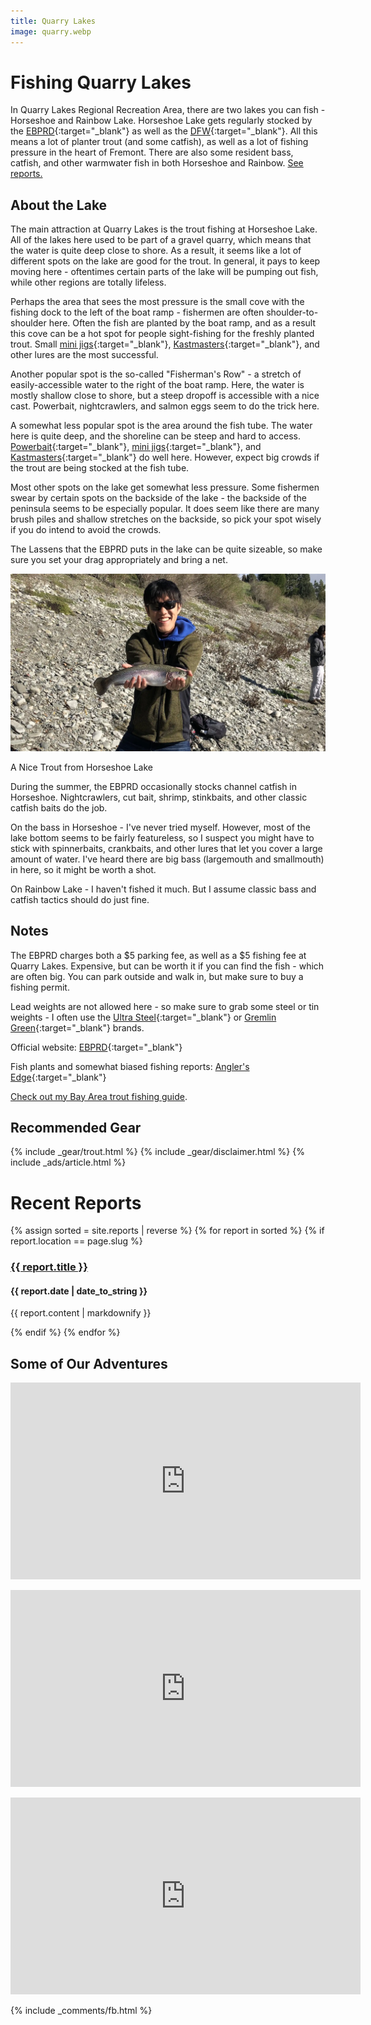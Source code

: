 ```yaml
---
title: Quarry Lakes
image: quarry.webp
---
```


# Fishing Quarry Lakes

In Quarry Lakes Regional Recreation Area, there are two lakes you can fish - Horseshoe and Rainbow Lake. Horseshoe Lake gets regularly stocked by the [EBPRD](https://www.ebparks.org/recreation/fishing/anglers-edge-online){:target="_blank"} as well as the [DFW](https://nrm.dfg.ca.gov/fishplants/publicplantsearch?Params.StockingWaterID=4368&RegionCountyMappings=&submit=Search){:target="_blank"}. All this means a lot of planter trout (and some catfish), as well as a lot of fishing pressure in the heart of Fremont. There are also some resident bass, catfish, and other warmwater fish in both Horseshoe and Rainbow. <a href="#reports">See reports.</a>


## About the Lake

The main attraction at Quarry Lakes is the trout fishing at Horseshoe Lake. All of the lakes here used to be part of a gravel quarry, which means that the water is quite deep close to shore. As a result, it seems like a lot of different spots on the lake are good for the trout. In general, it pays to keep moving here - oftentimes certain parts of the lake will be pumping out fish, while other regions are totally lifeless.

Perhaps the area that sees the most pressure is the small cove with the fishing dock to the left of the boat ramp - fishermen are often shoulder-to-shoulder here. Often the fish are planted by the boat ramp, and as a result this cove can be a hot spot for people sight-fishing for the freshly planted trout. Small [mini jigs](https://amzn.to/3pqIyHL){:target="_blank"}, [Kastmasters](https://amzn.to/3agKmui){:target="_blank"}, and other lures are the most successful.

Another popular spot is the so-called "Fisherman's Row" - a stretch of easily-accessible water to the right of the boat ramp. Here, the water is mostly shallow close to shore, but a steep dropoff is accessible with a nice cast. Powerbait, nightcrawlers, and salmon eggs seem to do the trick here.

A somewhat less popular spot is the area around the fish tube. The water here is quite deep, and the shoreline can be steep and hard to access. [Powerbait](https://amzn.to/3thy8dM){:target="_blank"}, [mini jigs](https://amzn.to/3pqIyHL){:target="_blank"}, and [Kastmasters](https://amzn.to/3agKmui){:target="_blank"} do well here. However, expect big crowds if the trout are being stocked at the fish tube.

Most other spots on the lake get somewhat less pressure. Some fishermen swear by certain spots on the backside of the lake - the backside of the peninsula seems to be especially popular. It does seem like there are many brush piles and shallow stretches on the backside, so pick your spot wisely if you do intend to avoid the crowds.

The Lassens that the EBPRD puts in the lake can be quite sizeable, so make sure you set your drag appropriately and bring a net.

![Trout at Horseshoe Lake](/assets/images/quarry_trout.webp)
<div class="caption">A Nice Trout from Horseshoe Lake</div>

During the summer, the EBPRD occasionally stocks channel catfish in Horseshoe. Nightcrawlers, cut bait, shrimp, stinkbaits, and other classic catfish baits do the job.

On the bass in Horseshoe - I've never tried myself. However, most of the lake bottom seems to be fairly featureless, so I suspect you might have to stick with spinnerbaits, crankbaits, and other lures that let you cover a large amount of water. I've heard there are big bass (largemouth and smallmouth) in here, so it might be worth a shot.

On Rainbow Lake - I haven't fished it much. But I assume classic bass and catfish tactics should do just fine.

## Notes

The EBPRD charges both a $5 parking fee, as well as a $5 fishing fee at Quarry Lakes. Expensive, but can be worth it if you can find the fish - which are often big. You can park outside and walk in, but make sure to buy a fishing permit.

Lead weights are not allowed here - so make sure to grab some steel or tin weights - I often use the [Ultra Steel](https://amzn.to/3eqPm1O){:target="_blank"} or [Gremlin Green](https://amzn.to/3yVxtSo){:target="_blank"} brands.

Official website: [EBPRD](https://www.ebparks.org/parks/quarry-lakes){:target="_blank"}

Fish plants and somewhat biased fishing reports: [Angler's Edge](https://www.ebparks.org/recreation/fishing/anglers-edge-online){:target="_blank"}

[Check out my Bay Area trout fishing guide](/trout).

## Recommended Gear

{% include _gear/trout.html %}
{% include _gear/disclaimer.html %}
{% include _ads/article.html %}

<div id="reports"></div>

# Recent Reports 
{% assign sorted = site.reports | reverse %}
{% for report in sorted %}
{% if report.location == page.slug %}
<h3><a href="{{ report.url }}">{{ report.title }}</a></h3>
<h4>{{ report.date | date_to_string }}</h4>
<p>{{ report.content | markdownify }}</p>
{% endif %}
{% endfor %}

## Some of Our Adventures

<p style="text-align:center;">
<iframe width="560" height="315" src="https://www.youtube.com/embed/stySNqpSpIY" title="YouTube video player" frameborder="0" allow="accelerometer; autoplay; clipboard-write; encrypted-media; gyroscope; picture-in-picture" allowfullscreen></iframe>
</p>
<p style="text-align:center;">
<iframe width="560" height="315" src="https://www.youtube.com/embed/hCEMmAs7_ic" title="YouTube video player" frameborder="0" allow="accelerometer; autoplay; clipboard-write; encrypted-media; gyroscope; picture-in-picture" allowfullscreen></iframe>
</p>
<p style="text-align:center;">
<iframe width="560" height="315" src="https://www.youtube.com/embed/R4MgWj2_iJQ" title="YouTube video player" frameborder="0" allow="accelerometer; autoplay; clipboard-write; encrypted-media; gyroscope; picture-in-picture" allowfullscreen></iframe>
</p>


{% include _comments/fb.html %}